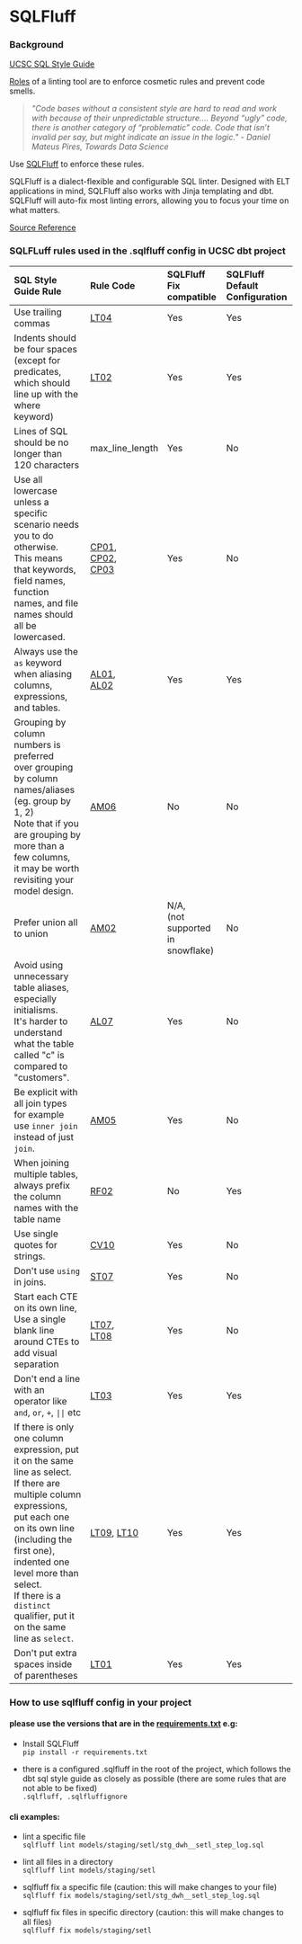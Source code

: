 # SQLFluff

### Background

[UCSC SQL Style Guide](https://cdp-ucsc.github.io/doc/docs/project_resources/sql_style_guide)

[Roles](https://towardsdatascience.com/sqlfluff-the-linter-for-modern-sql-8f89bd2e9117) of a linting tool are to enforce cosmetic rules and prevent code smells.
> *"Code bases without a consistent style are hard to read and work with because of their unpredictable structure....
Beyond “ugly” code, there is another category of “problematic” code. Code that isn’t invalid per say, but might indicate an issue in the logic." - Daniel Mateus Pires, Towards Data Science*

Use [SQLFluff](https://docs.sqlfluff.com/en/stable/) to enforce these rules.

SQLFluff is a dialect-flexible and configurable SQL linter. Designed with ELT applications in mind, SQLFluff also works with Jinja templating and dbt. SQLFluff will auto-fix most linting errors, allowing you to focus your time on what matters.

[Source Reference](https://github.com/sqlfluff/sqlfluff#readme)

### SQLFLuff rules used in the .sqlfluff config in UCSC dbt project

| **SQL Style Guide Rule** | **Rule Code** | **SQLFluff Fix compatible** | **SQLFluff Default Configuration** |
|:---|:---|:---|:---|
| Use trailing commas | [LT04](https://docs.sqlfluff.com/en/stable/rules.html#sqlfluff.rules.sphinx.Rule_LT04) | Yes | Yes |
| Indents should be four spaces <br />(except for predicates, which should line up with the where keyword) | [LT02](https://docs.sqlfluff.com/en/stable/rules.html#sqlfluff.rules.sphinx.Rule_LT02) | Yes | Yes |
| Lines of SQL should be no longer than 120 characters | max_line_length | Yes | No |
| Use all lowercase unless a specific scenario needs you to do otherwise. <br />This means that keywords, field names, function names, and file names should all be lowercased. | [CP01](https://docs.sqlfluff.com/en/stable/rules.html#sqlfluff.rules.sphinx.Rule_CP01),<br /> [CP02](https://docs.sqlfluff.com/en/stable/rules.html#sqlfluff.rules.sphinx.Rule_CP02), <br /> [CP03](https://docs.sqlfluff.com/en/stable/rules.html#sqlfluff.rules.sphinx.Rule_CP03) | Yes | No |
| Always use the `as` keyword when aliasing columns, expressions, and tables. | [AL01](https://docs.sqlfluff.com/en/stable/rules.html#sqlfluff.rules.sphinx.Rule_AL01), <br /> [AL02](https://docs.sqlfluff.com/en/stable/rules.html#sqlfluff.rules.sphinx.Rule_AL02) | Yes | Yes |
| Grouping by column numbers is preferred <br /> over grouping by column names/aliases (eg. group by 1, 2) <br />Note that if you are grouping by more than a few columns, <br />it may be worth revisiting your model design. | [AM06](https://docs.sqlfluff.com/en/stable/rules.html#sqlfluff.rules.sphinx.Rule_AM06) | No | No |
| Prefer union all to union| [AM02](https://docs.sqlfluff.com/en/stable/rules.html#sqlfluff.rules.sphinx.Rule_AM02) | N/A,<br />(not supported in snowflake)  | No |
| Avoid using unnecessary table aliases, especially initialisms.<br /> It's harder to understand what the table called "c" is <br />compared to "customers". | [AL07](https://docs.sqlfluff.com/en/stable/rules.html#rule-AL07) | Yes | No |
| Be explicit with all join types <br /> for example use `inner join` instead of just `join`. | [AM05](https://docs.sqlfluff.com/en/stable/rules.html#rule-AM05) | Yes | No |
| When joining multiple tables, always prefix the column names with the table name | [RF02](https://docs.sqlfluff.com/en/stable/rules.html#rule-AM05) | No | Yes |
| Use single quotes for strings. | [CV10](https://docs.sqlfluff.com/en/stable/rules.html#rule-CV10) | Yes | No |
| Don't use `using` in joins. | [ST07](https://docs.sqlfluff.com/en/stable/rules.html#rule-STO7) | Yes | No |
| Start each CTE on its own line, Use a single blank line around CTEs to add visual separation | [LT07](https://docs.sqlfluff.com/en/stable/rules.html#rule-LT07), <br /> [LT08](https://docs.sqlfluff.com/en/stable/rules.html#rule-LT08) | Yes | No |
| Don't end a line with an operator like `and`, `or`, `+`, <code>&vert;&vert;</code> etc | [LT03](https://docs.sqlfluff.com/en/stable/rules.html#rule-LT03) | Yes | Yes |
| If there is only one column expression, put it on the same line as select. <br /> If there are multiple column expressions, put each one on its own line (including the first one), indented one level more than select. <br /> If there is a `distinct` qualifier, put it on the same line as `select`. | [LT09](https://docs.sqlfluff.com/en/stable/rules.html#rule-LT09), [LT10](https://docs.sqlfluff.com/en/stable/rules.html#rule-LT10) | Yes | Yes |
| Don't put extra spaces inside of parentheses | [LT01](https://docs.sqlfluff.com/en/stable/rules.html#rule-LT01) | Yes | Yes |


### How to use sqlfluff config in your project
#### please use the versions that are in the [requirements.txt](https://github.com/cdp-ucsc/dbt-pilot/blob/main/requirements.txt) e.g: 

- Install  SQLFluff <br />
`pip install -r requirements.txt `

- there is a configured .sqlfluff in the root of the project, which follows the dbt sql style guide as closely as possible (there are some rules that are not able to be fixed) <br />
`.sqlfluff, .sqlfluffignore`

#### cli examples:
- lint a specific file<br />
`sqlfluff lint models/staging/setl/stg_dwh__setl_step_log.sql`

- lint all files in a directory<br />
`sqlfluff lint models/staging/setl`

- sqlfluff fix a specific file (caution: this will make changes to your file)<br />
`sqlfluff fix models/staging/setl/stg_dwh__setl_step_log.sql`

- sqlfluff fix files in specific directory (caution: this will make changes to all files)<br />
`sqlfluff fix models/staging/setl`